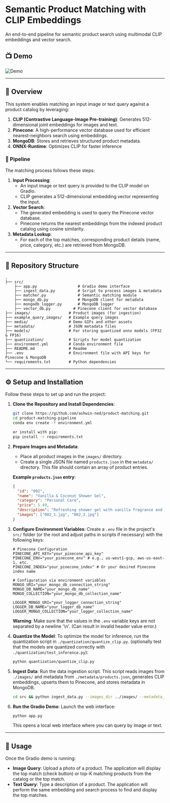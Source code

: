 # Semantic Product Matching with CLIP Embeddings

An end-to-end pipeline for semantic product search using multimodal CLIP embeddings and vector search.

## 📺 Demo

![Demo](./media/full_demo.gif)

---

## 🚀 Overview

This system enables matching an input image or text query against a product catalog by leveraging:

1.  **CLIP (Contrastive Language-Image Pre-training)**: Generates 512-dimensional joint embeddings for images and text.
2.  **Pinecone**: A high-performance vector database used for efficient nearest-neighbors search using embeddings.
3.  **MongoDB**: Stores and retrieves structured product metadata.
4.  **ONNX-Runtime**: Optimizes CLIP for faster inference

### 🔄 Pipeline

The matching process follows these steps:

1.  **Input Processing**:
    *   An input image or text query is provided to the CLIP model on Gradio.
    *   CLIP generates a 512-dimensional embedding vector representing the input.
2.  **Vector Search**:
    *   The generated embedding is used to query the Pinecone vector database.
    *   Pinecone returns the nearest embeddings from the indexed product catalog using cosine similarity.
3.  **Metadata Lookup**:
    *   For each of the top matches, corresponding product details (name, price, category, etc.) are retrieved from MongoDB.

---

## 📂 Repository Structure

```
.
├── src/        
    ├── app.py                  # Gradio demo interface
    ├── ingest_data.py          # Script to process images & metadata
    ├── matcher.py              # Semantic matching module
    ├── mongo_db.py             # MongoDB client for metadata
    ├── mongodb_logger.py       # MongoDB logger
    ├── vector_db.py          # Pinecone client for vector database
├── images/                 # Product images (for ingestion)
├── example_query_images/   # Example query images
├── media/                  # Demo GIFs and other assets
├── metadata/               # JSON metadata files
├── models/                 # For storing quantized onnx models (FP32 & FP16)
├── quantization/           # Scripts for model quantization    
├── environment.yml         # Conda environment file
├── README.md               # Readme
├── .env                    # Environment file with API keys for Pinecone & MongoDB
└── requirements.txt        # Python dependencies

```

---

## ⚙️ Setup and Installation

Follow these steps to set up and run the project:

1.  **Clone the Repository and Install Dependencies**:
    ```bash
    git clone https://github.com/ashwin-ned/product-matching.git
    cd product-matching-pipeline
    conda env create -f environment.yml
    
    or install with pip:
    pip install -r requirements.txt
    ```

2.  **Prepare Images and Metadata**:
    *   Place all product images in the `images/` directory.
    *   Create a single JSON file named `products.json` in the `metadata/` directory. This file should contain an array of product entries.

    **Example `products.json` entry**:
    ```json
    {
      "id": "002",
      "name": "Vanilla & Coconut Shower Gel",
      "category": "Personal Care",
      "price": 5.49,
      "description": "Refreshing shower gel with vanilla fragrance and coconut extracts.",
      "images": ["002_1.jpg", "002_2.jpg"]
    }
    ```

3.  **Configure Environment Variables**:
    Create a `.env` file in the project's `src/` folder (or the root and adjust paths in scripts if necessary) with the following keys:
    ```env
    # Pinecone Configuration
    PINECONE_API_KEY="your_pinecone_api_key"
    PINECONE_ENV="your_pinecone_env" # e.g., us-west1-gcp, aws-us-east-1, etc.
    PINECONE_INDEX="your_pinecone_index" # Or your desired Pinecone index name

    # Configuration via environment variables
    MONGO_URI="your_mongo_db_connection_string"
    MONGO_DB_NAME="your_mongo_db_name"
    MONGO_COLLECTION="your_mongo_db_collection_name"

    LOGGER_MONGO_URI="your_logger_connection_string"
    LOGGER_DB_NAME="your_logger_db_name"
    LOGGER_MONGO_COLLECTION="your_logger_collection_name"
    ```
    **Warning**: Make sure that the values in the `.env` variable keys are not separated by a newline '\n'. (Can result in invalid header value error.)

4.  **Quantize the Model**:
    To optimize the model for inference, run the quantization script in `./quantization/quantize_clip.py`. (optionally test that the models are quantized correctly with `./quantization/test_inference.py`):
    ```bash
    python quantization/quantize_clip.py
    ```

5.  **Ingest Data**:
    Run the data ingestion script. This script reads images from `./images/` and metadata from `./metadata/products.json`, generates CLIP embeddings, upserts them to Pinecone, and stores metadata in MongoDB.
    ```bash
    cd src && python ingest_data.py --images_dir ../images/ --metadata_file ../metadata/products.json 
    ```


6.  **Run the Gradio Demo**:
    Launch the web interface:
    ```bash
    python app.py
    ```
    This opens a local web interface where you can query by image or text.

---

## 📝 Usage

Once the Gradio demo is running:

*   **Image Query**: Upload a photo of a product. The application will display the top match (check button) or top-K matching products from the catalog or the top match.
*   **Text Query**: Type a description of a product. The application will perform the same embedding and search process to find and display the top matches.
